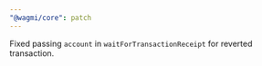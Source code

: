 ```yaml
---
"@wagmi/core": patch
---
```


Fixed passing `account` in `waitForTransactionReceipt` for reverted transaction.
